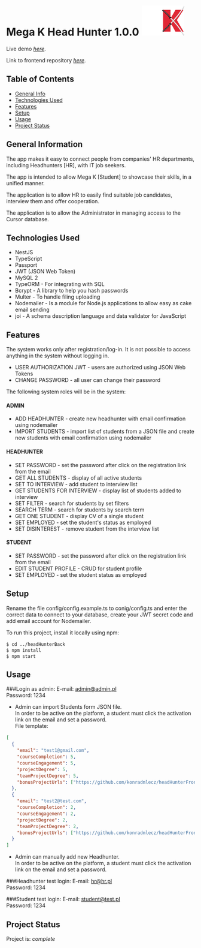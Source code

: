 # Mega K Head Hunter 1.0.0 <img src="./images/megaK_logo.png" height="80">

Live demo [_here_](https://headhunter-g3.networkmanager.pl/).

Link to frontend repository [_here_](https://github.com/konradmlecz/headHunterFront).

## Table of Contents
* [General Info](#general-information)
* [Technologies Used](#technologies-used)
* [Features](#features)
* [Setup](#setup)
* [Usage](#usage)
* [Project Status](#project-status)



## General Information
The app makes it easy to connect people from companies' HR departments, including Headhunters [HR], with IT job seekers.

The app is intended to allow Mega K [Student] to showcase their skills, in a unified manner.

The application is to allow HR to easily find suitable job candidates, interview them and offer cooperation.

The application is to allow the Administrator in managing access to the Cursor database.


## Technologies Used
- NestJS
- TypeScript
- Passport
- JWT (JSON Web Token)
- MySQL 2
- TypeORM - For integrating with SQL
- Bcrypt - A library to help you hash passwords
- Multer - To handle filing uploading
- Nodemailer - Is a module for Node.js applications to allow easy as cake email sending
- joi - A schema description language and data validator for JavaScript


## Features
The system works only after registration/log-in. It is not possible to access anything in the system without logging in.

- USER AUTHORIZATION JWT - users are authorized using JSON Web Tokens
- CHANGE PASSWORD - all user can change their password

The following system roles will be in the system:

#### ADMIN
- ADD HEADHUNTER - create new headhunter with email confirmation using nodemailer
- IMPORT STUDENTS - import list of students from a JSON file and create new students with email confirmation using nodemailer 

#### HEADHUNTER
- SET PASSWORD - set the password after click on the registration link from the email
- GET ALL STUDENTS - display of all active students
- SET TO INTERVIEW - add student to interview list
- GET STUDENTS FOR INTERVIEW - display list of students added to interview
- SET FILTER - search for students by set filters
- SEARCH TERM - search for students by search term
- GET ONE STUDENT - display CV of a single student
- SET EMPLOYED - set the student's status as employed
- SET DISINTEREST - remove student from the interview list

#### STUDENT
- SET PASSWORD - set the password after click on the registration link from the email
- EDIT STUDENT PROFILE - CRUD for student profile
- SET EMPLOYED - set the student status as employed


## Setup
Rename the file config/config.example.ts to conig/config.ts and enter the correct data to connect to your database, create your JWT secret code and add email account for Nodemailer.

To run this project, install it locally using npm:

```
$ cd ../headHunterBack
$ npm install
$ npm start
```

## Usage
###Login as admin: 
E-mail: admin@admin.pl \
Password: 1234

- Admin can import Students form JSON file. \
In order to be active on the platform, a student must click the activation link on the email and set a password. \
File template:

```json
[
  {
    "email": "test1@gmail.com",
    "courseCompletion": 5,
    "courseEngagement": 5,
    "projectDegree": 5,
    "teamProjectDegree": 5,
    "bonusProjectUrls": ["https://github.com/konradmlecz/headHunterFront","https://github.com/konradmlecz/headHunterBack"]
  },
  {
    "email": "test2@test.com",
    "courseCompletion": 2,
    "courseEngagement": 2,
    "projectDegree": 2,
    "teamProjectDegree": 2,
    "bonusProjectUrls": ["https://github.com/konradmlecz/headHunterFront","https://github.com/konradmlecz/headHunterBack"]
  }
]
```

- Admin can manually add new Headhunter. \
In order to be active on the platform, a student must click the activation link on the email and set a password. 

###Headhunter test login:
E-mail: hr@hr.pl \
Password: 1234

###Student test login:
E-mail: student@test.pl \
Password: 1234

## Project Status
Project is: _complete_